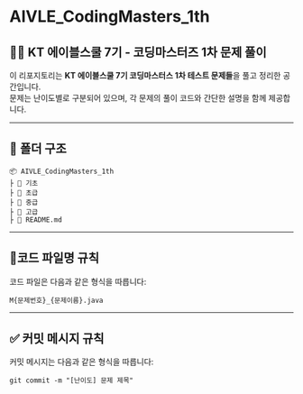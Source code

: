 # AIVLE_CodingMasters_1th
## 👨‍💻 KT 에이블스쿨 7기 - 코딩마스터즈 1차 문제 풀이

이 리포지토리는 **KT 에이블스쿨 7기 코딩마스터스 1차 테스트 문제들**을 풀고 정리한 공간입니다.  
문제는 난이도별로 구분되어 있으며, 각 문제의 풀이 코드와 간단한 설명을 함께 제공합니다.

---

## 📁 폴더 구조

```
📦 AIVLE_CodingMasters_1th
├ 📁 기초
├ 📁 초급
├ 📁 중급
├ 📁 고급 
├ 📝 README.md
```
---

## 📍코드 파일명 규칙
코드 파일은 다음과 같은 형식을 따릅니다: 

` M{문제번호}_{문제이름}.java `

---

## ✅ 커밋 메시지 규칙
커밋 메시지는 다음과 같은 형식을 따릅니다:

` git commit -m "[난이도] 문제 제목" `
